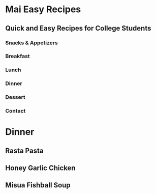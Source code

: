 # Mai Easy Recipes
## Quick and Easy Recipes for College Students

### Snacks & Appetizers
### Breakfast
### Lunch
### Dinner
### Dessert
### Contact

# Dinner
## Rasta Pasta
## Honey Garlic Chicken
## Misua Fishball Soup